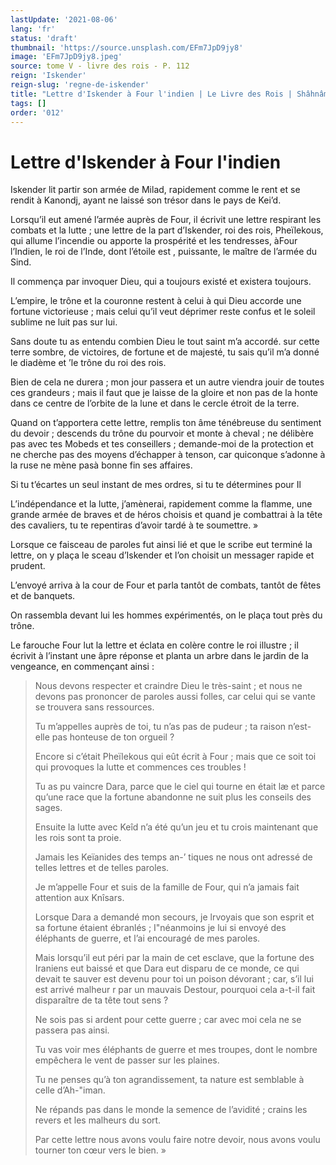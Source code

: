 ```yaml
---
lastUpdate: '2021-08-06'
lang: 'fr'
status: 'draft'
thumbnail: 'https://source.unsplash.com/EFm7JpD9jy8'
image: 'EFm7JpD9jy8.jpeg'
source: tome V - livre des rois - P. 112
reign: 'Iskender'
reign-slug: 'regne-de-iskender'
title: "Lettre d'Iskender à Four l'indien | Le Livre des Rois | Shâhnâmeh"
tags: []
order: '012'
---
```


<!-- LTeX: language=fr -->

# Lettre d'Iskender à Four l'indien

Iskender lit partir son armée de Milad, rapidement comme le rent et se rendit à Kanondj, ayant ne laissé son trésor dans le pays de Kei’d.

Lorsqu’il eut amené l’armée auprès de Four, il écrivit une lettre respirant les combats et la lutte ; une lettre de la part d’Iskender, roi des rois, Pheïlekous, qui allume l’incendie ou apporte la prospérité et les tendresses, àFour l’Indien, le roi de l’Inde, dont l’étoile est , puissante, le maître de l’armée du Sind.

Il commença par invoquer Dieu, qui a toujours existé et existera toujours.

L’empire, le trône et la couronne restent à celui à qui Dieu accorde une fortune victorieuse ; mais celui qu’il veut déprimer reste confus et le soleil sublime ne luit pas sur lui.

Sans doute tu as entendu combien Dieu le tout saint m’a accordé. sur cette terre sombre, de victoires, de fortune et de majesté, tu sais qu’il m’a donné le diadème et
’le trône du roi des rois.

Bien de cela ne durera ; mon jour passera et un autre viendra jouir de toutes ces grandeurs ; mais il faut que je laisse de la gloire et non pas de la honte dans ce centre de l’orbite de la lune et dans le cercle étroit de la terre.

Quand on t’apportera cette lettre, remplis ton âme ténébreuse du sentiment du devoir ; descends du trône du pourvoir et monte à cheval ; ne délibère pas avec tes Mobeds et tes conseillers ; demande-moi de la protection et ne cherche pas des moyens d’échapper à tenson, car quiconque s’adonne à la ruse ne mène pasà bonne fin ses affaires.

Si tu t’écartes un seul instant de mes ordres, si tu te détermines pour Il

L’indépendance et la lutte, j’amènerai, rapidement comme la flamme, une grande armée de braves et de héros choisis et quand je combattrai à la tête des cavaliers, tu te repentiras d’avoir tardé à te soumettre. »

Lorsque ce faisceau de paroles fut ainsi lié et que le scribe eut terminé la lettre, on y plaça le sceau d’Iskender et l’on choisit un messager rapide et prudent.

L’envoyé arriva à la cour de Four et parla tantôt de combats, tantôt de fêtes et de banquets.

On rassembla devant lui les hommes expérimentés, on le plaça tout près du trône.

Le farouche Four lut la lettre et éclata en colère contre le roi illustre ; il écrivit à l’instant une âpre réponse et planta un arbre dans le jardin de la vengeance, en commençant ainsi :

> Nous devons respecter et craindre Dieu le très-saint ; et nous ne devons pas prononcer de paroles aussi folles, car celui qui se vante se trouvera sans ressources.
>
> Tu m’appelles auprès de toi, tu n’as pas de pudeur ; ta raison n’est-elle pas honteuse de ton orgueil ?
>
> Encore si c’était Pheïlekous qui eût écrit à Four ; mais que ce soit toi qui provoques la lutte et commences ces troubles !
>
> Tu as pu vaincre Dara, parce que le ciel qui tourne en était læ et parce qu’une race que la fortune abandonne ne suit plus les conseils des sages.
>
> Ensuite la lutte avec Keîd n’a été qu’un jeu et tu crois maintenant que les rois sont ta proie.
>
> Jamais les Keïanides des temps an-’ tiques ne nous ont adressé de telles lettres et de telles paroles.
>
> Je m’appelle Four et suis de la famille de Four, qui n’a jamais fait attention aux Knîsars.
>
> Lorsque Dara a demandé mon secours, je lrvoyais que son esprit et sa fortune étaient ébranlés ; I"néanmoins je lui si envoyé des éléphants de guerre, et l’ai encouragé de mes paroles.
>
> Mais lorsqu’il eut péri par la main de cet esclave, que la fortune des Iraniens eut baissé et que Dara eut disparu de ce monde, ce qui devait te sauver est devenu pour toi un poison dévorant ; car, s’il lui est arrivé malheur r par un mauvais Destour, pourquoi cela a-t-il fait disparaître de ta tête tout sens ?
>
> Ne sois pas si ardent pour cette guerre ; car avec moi cela ne se passera pas ainsi.
>
> Tu vas voir mes éléphants de guerre et mes troupes, dont le nombre empêchera le vent de passer sur les plaines.
>
> Tu ne penses qu’à ton agrandissement, ta nature est semblable à celle d’Ah-"iman.
>
> Ne répands pas dans le monde la semence de l’avidité ; crains les revers et les malheurs du sort.
>
> Par cette lettre nous avons voulu faire notre devoir, nous avons voulu tourner ton cœur vers le bien. »

